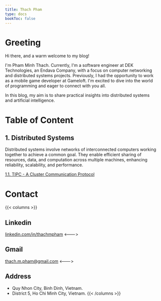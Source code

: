 ```yaml
---
title: Thach Pham
type: docs
bookToc: false
---
```


# Greeting
Hi there, and a warm welcome to my blog!

I'm Pham Minh Thach. Currently, I'm a software engineer at DEK Technologies, an Endava Company, with a focus on computer networking and distributed systems projects. Previously, I had the opportunity to work as a mobile game developer at Gameloft. I'm excited to dive into the world of programming and eager to connect with you all.

In this blog, my aim is to share practical insights into distributed systems and artificial intelligence.


# Table of Content
## 1. Distributed Systems
Distributed systems involve networks of interconnected computers working together to achieve a common goal. They enable efficient sharing of resources, data, and computation across multiple machines, enhancing reliability, scalability, and performance.

[1.1. TIPC - A Cluster Communication Protocol](docs/tipc)


# Contact
{{< columns >}}
## Linkedin
[linkedin.com/in/thachmpham](linkedin.com/in/thachmpham)
<--->
## Gmail
thach.m.pham@gmail.com
<--->
## Address
- Quy Nhon City, Binh Dinh, Vietnam.  
- District 5, Ho Chi Minh City, Vietnam.
{{< /columns >}}

